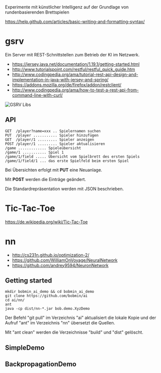 Experimente mit künstlicher Intelligenz auf der Grundlage von rundenbasierenden Brettspielen

https://help.github.com/articles/basic-writing-and-formatting-syntax/

# gsrv

Ein Server mit REST-Schnittstellen zum Betrieb der KI im Netzwerk.

* https://jersey.java.net/documentation/1.19.1/getting-started.html
* http://www.tutorialspoint.com/restful/restful_quick_guide.htm
* http://www.codingpedia.org/ama/tutorial-rest-api-design-and-implementation-in-java-with-jersey-and-spring/
* https://addons.mozilla.org/de/firefox/addon/restclient/
* http://www.codingpedia.org/ama/how-to-test-a-rest-api-from-command-line-with-curl/

![GSRV Libs](/ai/gsrv_libs.gif)

## API

```
GET  /player?name=xxx .. Spielernamen suchen
PUT  /player ........... Spieler hinzufügen
GET  /player/1 ......... Spieler anzeigen
POST /player/1 ......... Spieler aktualisieren
/game ............. Spieleübersicht
/game/1 ........... Spiel 1
/game/1/field ..... Übersicht vom Spielbrett des ersten Spiels
/game/1/field/1 ... das erste Spielfeld beim ersten Spiel
```

Bei Übersichten erfolgt mit **PUT** eine Neuanlage.

Mit **POST** werden die Einträge geändert.

Die Standardrepräsentation werden mit JSON beschrieben.

# Tic-Tac-Toe

https://de.wikipedia.org/wiki/Tic-Tac-Toe

# nn

* http://cs231n.github.io/optimization-2/
* https://github.com/WilliamOnVoyage/NeuralNetwork
* https://github.com/andrey9594/NeuronNetwork

## Getting started

```shell
mkdir bobmin_ai_demo && cd bobmin_ai_demo
git clone https://github.com/bobmin/ai
cd ai/nn/
ant
java -cp dist/nn-*.jar bob.demo.XyzDemo
``` 

Der Befehl "git pull" im Verzeichnis "ai" aktualisiert die lokale Kopie und der Aufruf "ant" im Verzeichnis "nn" übersetzt die Quellen. 

Mit "ant clean" werden die Verzeichnisse "build" und "dist" gelöscht.

## SimpleDemo

## BackpropagationDemo
